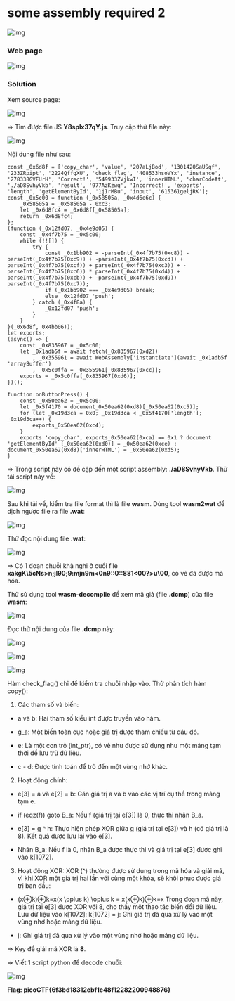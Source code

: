 # some assembly required 2
![img](241)

### Web page
![img](242)

### Solution

Xem source page: 

![img](243)

=> Tìm được file JS **Y8splx37qY.js**. Truy cập thử file này:

![img](244)

Nội dung file như sau: 

    const _0x6d8f = ['copy_char', 'value', '207aLjBod', '1301420SaUSqf', '233ZRpipt', '2224QffgXU', 'check_flag', '408533hsoVYx', 'instance', '278338GVFUrH', 'Correct!', '549933ZVjkwI', 'innerHTML', 'charCodeAt', './aD8SvhyVkb', 'result', '977AzKzwq', 'Incorrect!', 'exports', 'length', 'getElementById', '1jIrMBu', 'input', '615361geljRK'];
    const _0x5c00 = function (_0x58505a, _0x4d6e6c) {
        _0x58505a = _0x58505a - 0xc3;
        let _0x6d8fc4 = _0x6d8f[_0x58505a];
        return _0x6d8fc4;
    };
    (function (_0x12fd07, _0x4e9d05) {
        const _0x4f7b75 = _0x5c00;
        while (!![]) {
            try {
                const _0x1bb902 = -parseInt(_0x4f7b75(0xc8)) - parseInt(_0x4f7b75(0xc9)) + -parseInt(_0x4f7b75(0xcd)) + parseInt(_0x4f7b75(0xcf)) + parseInt(_0x4f7b75(0xc3)) + -parseInt(_0x4f7b75(0xc6)) * parseInt(_0x4f7b75(0xd4)) + parseInt(_0x4f7b75(0xcb)) + -parseInt(_0x4f7b75(0xd9)) parseInt(_0x4f7b75(0xc7));
                if (_0x1bb902 === _0x4e9d05) break;
                else _0x12fd07 'push';
            } catch (_0x4f8a) {
                _0x12fd07 'push';
            }
        }
    }(_0x6d8f, 0x4bb06));
    let exports;
    (async() => {
        const _0x835967 = _0x5c00;
        let _0x1adb5f = await fetch(_0x835967(0xd2))
            , _0x355961 = await WebAssembly['instantiate'](await _0x1adb5f 'arrayBuffer')
            , _0x5c0ffa = _0x355961[_0x835967(0xcc)];
        exports = _0x5c0ffa[_0x835967(0xd6)];
    })();

    function onButtonPress() {
        const _0x50ea62 = _0x5c00;
        let _0x5f4170 = document_0x50ea62(0xd8)[_0x50ea62(0xc5)];
        for (let _0x19d3ca = 0x0; _0x19d3ca < _0x5f4170['length']; _0x19d3ca++) {
            exports_0x50ea62(0xc4);
        }
        exports 'copy_char', exports_0x50ea62(0xca) == 0x1 ? document 'getElementById' [_0x50ea62(0xd0)] = _0x50ea62(0xce) : document_0x50ea62(0xd8)['innerHTML'] = _0x50ea62(0xd5);
    }

=> Trong script này có đề cập đến một script assembly: **./aD8SvhyVkb**. Thử tải script này về:

![img](245)

Sau khi tải về, kiểm tra file format thì là file **wasm**. Dùng tool **wasm2wat** để dịch ngược file ra file **.wat**:

![img](246)

Thử đọc nội dung file **.wat**:

![img](247)

=> Có 1 đoạn chuỗi khả nghi ở cuối file **xakgK\5cNs>n;jl90;9:mjn9m<0n9::0::881<00?>u\00**, có vẻ đã được mã hóa.

Thử sử dụng tool **wasm-decomplie** để xem mã giả (file **.dcmp**) của file **wasm**:

![img](248)

Đọc thử nội dung của file **.dcmp** này:

![img](249)

![img](250)

![img](251)

Hàm check_flag() chỉ để kiểm tra chuỗi nhập vào. Thử phân tích hàm copy(): 

1. Các tham số và biến: 

- a và b: Hai tham số kiểu int được truyền vào hàm. 

- g_a: Một biến toàn cục hoặc giá trị được tham chiếu từ đâu đó. 

- e: Là một con trỏ (int_ptr), có vẻ như được sử dụng như một mảng tạm thời để lưu trữ dữ liệu. 

- c - d: Được tính toán để trỏ đến một vùng nhớ khác. 

2. Hoạt động chính: 

- e[3] = a và e[2] = b: Gán giá trị a và b vào các vị trí cụ thể trong mảng tạm e. 

- if (eqz(f)) goto B_a: Nếu f (giá trị tại e[3]) là 0, thực thi nhãn B_a. 

- e[3] = g ^ h: Thực hiện phép XOR giữa g (giá trị tại e[3]) và h (có giá trị là 8). Kết quả được lưu lại vào e[3]. 

- Nhãn B_a: Nếu f là 0, nhãn B_a được thực thi và giá trị tại e[3] được ghi vào k[1072]. 

3. Hoạt động XOR: XOR (^) thường được sử dụng trong mã hóa và giải mã, vì khi XOR một giá trị hai lần với cùng một khóa, sẽ khôi phục được giá trị ban đầu: 

- (x⊕k)⊕k=x(x \oplus k) \oplus k = x(x⊕k)⊕k=x Trong đoạn mã này, giá trị tại e[3] được XOR với 8, cho thấy một thao tác biến đổi dữ liệu. Lưu dữ liệu vào k[1072]: k[1072] = j: Ghi giá trị đã qua xử lý vào một vùng nhớ hoặc mảng dữ liệu. 

- j: Ghi giá trị đã qua xử lý vào một vùng nhớ hoặc mảng dữ liệu.

=> Key để giải mã XOR là **8**.

=> Viết 1 script python để decode chuỗi:

![img](252)

**Flag: picoCTF{6f3bd18312ebf1e48f12282200948876}**



